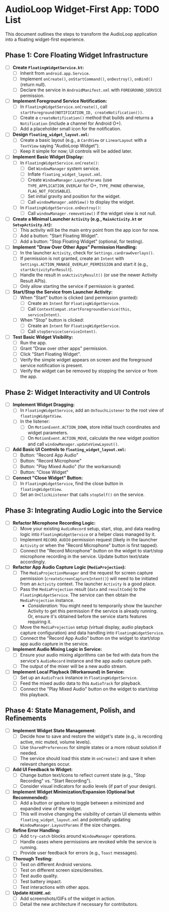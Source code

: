 # AudioLoop Widget-First App: TODO List

This document outlines the steps to transform the AudioLoop application into a floating widget-first experience.

## Phase 1: Core Floating Widget Infrastructure

-   [ ] **Create `FloatingWidgetService.kt`:**
    -   [ ] Inherit from `android.app.Service`.
    -   [ ] Implement `onCreate()`, `onStartCommand()`, `onDestroy()`, `onBind()` (return null).
    -   [ ] Declare the service in `AndroidManifest.xml` with `FOREGROUND_SERVICE` permission.
-   [ ] **Implement Foreground Service Notification:**
    -   [ ] In `FloatingWidgetService.onCreate()`, call `startForeground(NOTIFICATION_ID, createNotification())`.
    -   [ ] Create a `createNotification()` method that builds and returns a `Notification` (include a channel for Android O+).
    -   [ ] Add a placeholder small icon for the notification.
-   [ ] **Design `floating_widget_layout.xml`:**
    -   [ ] Create a basic layout (e.g., a `CardView` or `LinearLayout` with a `TextView` saying "AudioLoop Widget").
    -   [ ] Keep it simple for now; UI controls will be added later.
-   [ ] **Implement Basic Widget Display:**
    -   [ ] In `FloatingWidgetService.onCreate()`:
        -   [ ] Get `WindowManager` system service.
        -   [ ] Inflate `floating_widget_layout.xml`.
        -   [ ] Create `WindowManager.LayoutParams` (use `TYPE_APPLICATION_OVERLAY` for O+, `TYPE_PHONE` otherwise, `FLAG_NOT_FOCUSABLE`).
        -   [ ] Set initial gravity and position for the widget.
        -   [ ] Call `windowManager.addView()` to display the widget.
    -   [ ] In `FloatingWidgetService.onDestroy()`:
        -   [ ] Call `windowManager.removeView()` if the widget view is not null.
-   [ ] **Create a Minimal Launcher `Activity` (e.g., `MainActivity.kt` or `SetupActivity.kt`):**
    -   [ ] This activity will be the main entry point from the app icon for now.
    -   [ ] Add a button: "Start Floating Widget".
    -   [ ] Add a button: "Stop Floating Widget" (optional, for testing).
-   [ ] **Implement "Draw Over Other Apps" Permission Handling:**
    -   [ ] In the launcher `Activity`, check for `Settings.canDrawOverlays()`.
    -   [ ] If permission is not granted, create an `Intent` with `Settings.ACTION_MANAGE_OVERLAY_PERMISSION` and start it (e.g., `startActivityForResult`).
    -   [ ] Handle the result in `onActivityResult()` (or use the newer Activity Result APIs).
    -   [ ] Only allow starting the service if permission is granted.
-   [ ] **Start/Stop the Service from Launcher Activity:**
    -   [ ] When "Start" button is clicked (and permission granted):
        -   [ ] Create an `Intent` for `FloatingWidgetService`.
        -   [ ] Call `ContextCompat.startForegroundService(this, serviceIntent)`.
    -   [ ] When "Stop" button is clicked:
        -   [ ] Create an `Intent` for `FloatingWidgetService`.
        -   [ ] Call `stopService(serviceIntent)`.
-   [ ] **Test Basic Widget Visibility:**
    -   [ ] Run the app.
    -   [ ] Grant "Draw over other apps" permission.
    -   [ ] Click "Start Floating Widget".
    -   [ ] Verify the simple widget appears on screen and the foreground service notification is present.
    -   [ ] Verify the widget can be removed by stopping the service or from the app.

## Phase 2: Widget Interactivity and UI Controls

-   [ ] **Implement Widget Dragging:**
    -   [ ] In `FloatingWidgetService`, add an `OnTouchListener` to the root view of `floatingWidgetView`.
    -   [ ] In the listener:
        -   [ ] On `MotionEvent.ACTION_DOWN`, store initial touch coordinates and widget parameters.
        -   [ ] On `MotionEvent.ACTION_MOVE`, calculate the new widget position and call `windowManager.updateViewLayout()`.
-   [ ] **Add Basic UI Controls to `floating_widget_layout.xml`:**
    -   [ ] Button: "Record App Audio"
    -   [ ] Button: "Record Microphone"
    -   [ ] Button: "Play Mixed Audio" (for the workaround)
    -   [ ] Button: "Close Widget"
-   [ ] **Connect "Close Widget" Button:**
    -   [ ] In `FloatingWidgetService`, find the close button in `floatingWidgetView`.
    -   [ ] Set an `OnClickListener` that calls `stopSelf()` on the service.

## Phase 3: Integrating Audio Logic into the Service

-   [ ] **Refactor Microphone Recording Logic:**
    -   [ ] Move your existing `AudioRecord` setup, start, stop, and data reading logic into `FloatingWidgetService` or a helper class managed by it.
    -   [ ] Implement `RECORD_AUDIO` permission request (likely in the launcher `Activity` or when the "Record Microphone" button is first tapped).
    -   [ ] Connect the "Record Microphone" button on the widget to start/stop microphone recording in the service. Update button text/state accordingly.
-   [ ] **Refactor App Audio Capture Logic (`MediaProjection`):**
    -   [ ] The `MediaProjectionManager` and the request for screen capture permission (`createScreenCaptureIntent()`) will need to be initiated from an `Activity` context. The launcher `Activity` is a good place.
    -   [ ] Pass the `MediaProjection` result (`data` and `resultCode`) to the `FloatingWidgetService`. The service can then obtain the `MediaProjection` instance.
        -   *Consideration:* You might need to temporarily show the launcher Activity to get this permission if the service is already running. Or, ensure it's obtained before the service starts features requiring it.
    -   [ ] Move the `MediaProjection` setup (virtual display, audio playback capture configuration) and data handling into `FloatingWidgetService`.
    -   [ ] Connect the "Record App Audio" button on the widget to start/stop app audio capture in the service.
-   [ ] **Implement Audio Mixing Logic in Service:**
    -   [ ] Ensure your audio mixing algorithms can be fed with data from the service's `AudioRecord` instance and the app audio capture path.
    -   [ ] The output of the mixer will be a new audio stream.
-   [ ] **Implement Local Playback (Workaround) in Service:**
    -   [ ] Set up an `AudioTrack` instance in `FloatingWidgetService`.
    -   [ ] Feed the mixed audio data to this `AudioTrack` for playback.
    -   [ ] Connect the "Play Mixed Audio" button on the widget to start/stop this playback.

## Phase 4: State Management, Polish, and Refinements

-   [ ] **Implement Widget State Management:**
    -   [ ] Decide how to save and restore the widget's state (e.g., is recording active, mic muted, volume levels).
    -   [ ] Use `SharedPreferences` for simple states or a more robust solution if needed.
    -   [ ] The service should load this state in `onCreate()` and save it when relevant changes occur.
-   [ ] **Add UI Feedback to Widget:**
    -   [ ] Change button text/icons to reflect current state (e.g., "Stop Recording" vs. "Start Recording").
    -   [ ] Consider visual indicators for audio levels (if part of your design).
-   [ ] **Implement Widget Minimization/Expansion (Optional but Recommended):**
    -   [ ] Add a button or gesture to toggle between a minimized and expanded view of the widget.
    -   [ ] This will involve changing the visibility of certain UI elements within `floating_widget_layout.xml` and potentially updating `WindowManager.LayoutParams` if the size changes.
-   [ ] **Refine Error Handling:**
    -   [ ] Add `try-catch` blocks around `WindowManager` operations.
    -   [ ] Handle cases where permissions are revoked while the service is running.
    -   [ ] Provide user feedback for errors (e.g., `Toast` messages).
-   [ ] **Thorough Testing:**
    -   [ ] Test on different Android versions.
    -   [ ] Test on different screen sizes/densities.
    -   [ ] Test audio quality.
    -   [ ] Test battery impact.
    -   [ ] Test interactions with other apps.
-   [ ] **Update `README.md`:**
    -   [ ] Add screenshots/GIFs of the widget in action.
    -   [ ] Detail the new architecture if necessary for contributors.